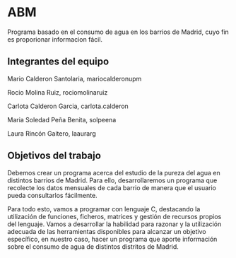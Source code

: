 # ABM

Programa basado en el consumo de agua en los barrios de Madrid, cuyo fin es proporionar informacion fácil.

## Integrantes del equipo
Mario Calderon Santolaria, mariocalderonupm

Rocio Molina Ruiz, rociomolinaruiz

Carlota Calderon Garcia, carlota.calderon

Maria Soledad Peña Benita,  solpeena

Laura Rincón Gaitero, laaurarg 

## Objetivos del trabajo
Debemos crear un programa acerca del estudio de la pureza del agua en distintos barrios de Madrid. Para ello, desarrollaremos un programa que recolecte los datos mensuales de cada barrio de manera que el usuario pueda consultarlos fácilmente.

Para todo esto, vamos a programar con lenguaje C, destacando la utilización de funciones, ficheros, matrices y gestión de recursos propios del lenguaje. Vamos a desarrollar la habilidad para razonar y la utilización adecuada de las herramientas disponibles para alcanzar un objetivo específico, en nuestro caso, hacer un programa que aporte información sobre el consumo de agua de distintos distritos de Madrid.
